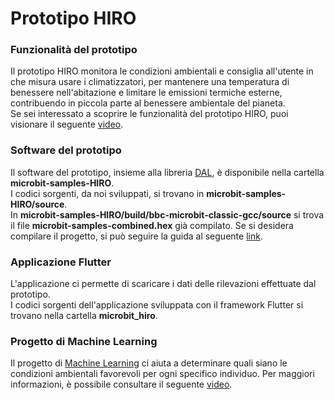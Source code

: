 # Prototipo HIRO

### Funzionalità del prototipo
Il prototipo HIRO monitora le condizioni ambientali e consiglia all'utente in che misura usare i climatizzatori, per mantenere una temperatura di benessere nell'abitazione e limitare le emissioni termiche esterne, contribuendo in piccola parte al benessere ambientale del pianeta.<br>
Se sei interessato a scoprire le funzionalità del prototipo HIRO, puoi visionare il seguente [video](https://youtu.be/x8loR7-OCnQ).<br>

### Software del prototipo
Il software del prototipo, insieme alla libreria [DAL](https://lancaster-university.github.io/microbit-docs/), è disponibile nella cartella <b>microbit-samples-HIRO</b>.<br>
I codici sorgenti, da noi sviluppati, si trovano in <b>microbit-samples-HIRO/source</b>.<br>
In <b>microbit-samples-HIRO/build/bbc-microbit-classic-gcc/source</b> si trova il file <b>microbit-samples-combined.hex</b> già compilato.
Se si desidera compilare il progetto, si può seguire la guida al seguente [link](https://lancaster-university.github.io/microbit-docs/offline-toolchains/).<br>

### Applicazione Flutter
L'applicazione ci permette di scaricare i dati delle rilevazioni effettuate dal prototipo.<br>
I codici sorgenti dell'applicazione sviluppata con il framework Flutter si trovano nella cartella <b>microbit_hiro</b>.<br>

### Progetto di Machine Learning
Il progetto di [Machine Learning](https://colab.research.google.com/drive/1DWXJCYFagaRwXk9cvUQ4ucVTA527xKEV?usp=sharing) ci aiuta a determinare quali siano le condizioni ambientali favorevoli per ogni specifico individuo. 
Per maggiori informazioni, è possibile consultare il seguente [video](https://youtu.be/x8loR7-OCnQ).
